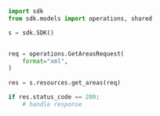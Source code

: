 <!-- Start SDK Example Usage -->
```python
import sdk
from sdk.models import operations, shared

s = sdk.SDK()


req = operations.GetAreasRequest(
    format="xml",
)
    
res = s.resources.get_areas(req)

if res.status_code == 200:
    # handle response
```
<!-- End SDK Example Usage -->